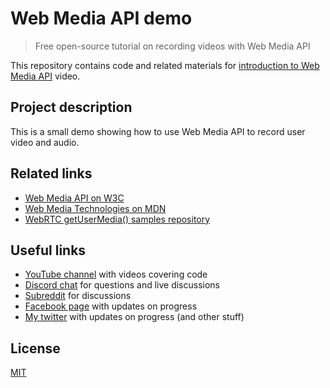 # Web Media API demo

> Free open-source tutorial on recording videos with Web Media API

This repository contains code and related materials for [introduction to Web Media API](https://youtu.be/_XF69WYZOSs) video.

## Project description

This is a small demo showing how to use Web Media API to record user video and audio.

## Related links

* [Web Media API on W3C](https://www.w3.org/community/webmediaapi/)
* [Web Media Technologies on MDN](https://developer.mozilla.org/en-US/docs/Web/Media)
* [WebRTC getUserMedia() samples repository](https://github.com/webrtc/samples/tree/gh-pages/src/content/getusermedia)

## Useful links

* [YouTube channel](https://www.youtube.com/c/TimErmilov) with videos covering code
* [Discord chat](https://discord.gg/hnKCXqQ) for questions and live discussions
* [Subreddit](https://www.reddit.com/r/BuildingWithJS/) for discussions
* [Facebook page](https://www.facebook.com/buildingproductswithjs/) with updates on progress
* [My twitter](https://twitter.com/yamalight) with updates on progress (and other stuff)

## License

[MIT](https://opensource.org/licenses/mit-license)
